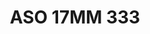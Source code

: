 ---
title: ASO 17MM 333
date: 
draft: false

# descripcion
description : Anillo de plata 925.

materials: Plata 1048

color: 

dimensions: 17mm diámetro

code: 05-23-1722

type: "Anillos"

categories: []

price: $4.620,00

price_eftvo: $3.930,00

# Images
# first image will be shown in the product page
images:
  # - image: "images/path_to_image"
  # La ubicacion de las imagenes es imagenes/Anillos/Anillos.Solo Plata/05-23-1722-aso-17mm-333
  - image: "./images/anillos/solo_plata/05-23-1722-aso-17mm-333.jpg"
---
